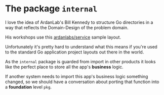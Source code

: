 # The package `internal`

I love the idea of ArdanLab's Bill Kennedy to structure Go directories in a way
that reflects the Domain-Design of the problem domain.

His workshops use this [ardanlabs/service](https://github.com/ardanlabs/service)
sample layout.

Unfortunately it's pretty hard to understand what this means if you're used to
the standard Go application project layouts out there in the world.

As the `internal` package is guarded from import in other products it looks like
the perfect place to store all the app's **business** logic.

If another system needs to import this app's business logic something changed,
so we should have a conversation about porting that function into a **foundation**
level `pkg`.
